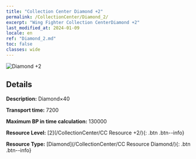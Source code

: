 ```yaml
---
title: "Collection Center Diamond +2"
permalink: /CollectionCenter/Diamond_2/
excerpt: "Wing Fighter Collection CenterDiamond +2"
last_modified_at: 2024-01-09
locale: en
ref: "Diamond_2.md"
toc: false
classes: wide
---
```



![Diamond +2](/images/cc/CC_Diamond_2.png)

## Details

  **Description:** Diamond×40

  **Transport time:** 7200

  **Maximum BP in time calculation:** 130000

  **Resource Level:** [2](/CollectionCenter/CC Resource +2/){: .btn .btn--info}

  **Resource Type:** [Diamond](/CollectionCenter/CC Resource Diamond/){: .btn .btn--info}


